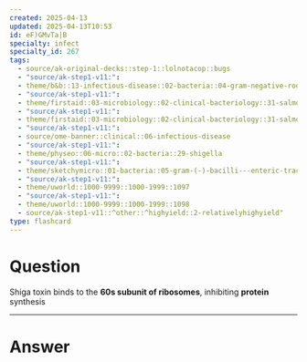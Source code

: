 ```yaml
---
created: 2025-04-13
updated: 2025-04-13T10:53
id: eF)GMvTa|B
specialty: infect
specialty_id: 267
tags:
  - source/ak-original-decks::step-1::lolnotacop::bugs
  - "source/ak-step1-v11:": 
  - theme/b&b::13-infectious-disease::02-bacteria::04-gram-negative-rods
  - "source/ak-step1-v11:": 
  - theme/firstaid::03-microbiology::02-clinical-bacteriology::31-salmonella-vs-shigella
  - "source/ak-step1-v11:": 
  - theme/firstaid::03-microbiology::02-clinical-bacteriology::31-salmonella-vs-shigella::shigella
  - "source/ak-step1-v11:": 
  - source/ome-banner::clinical::06-infectious-disease
  - "source/ak-step1-v11:": 
  - theme/physeo::06-micro::02-bacteria::29-shigella
  - "source/ak-step1-v11:": 
  - theme/sketchymicro::01-bacteria::05-gram-(-)-bacilli---enteric-tract::04-shigella-spp.
  - "source/ak-step1-v11:": 
  - theme/uworld::1000-9999::1000-1999::1097
  - "source/ak-step1-v11:": 
  - theme/uworld::1000-9999::1000-1999::1098
  - source/ak-step1-v11::^other::^highyield::2-relativelyhighyield"
type: flashcard
---
```


# Question
Shiga toxin binds to the **60s subunit of ribosomes**, inhibiting **protein** synthesis

---

# Answer

